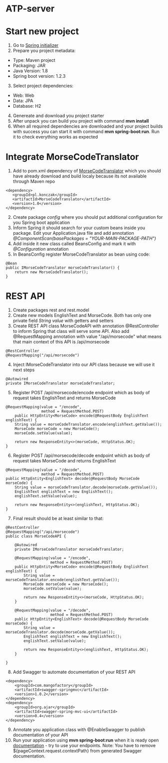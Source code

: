 # ATP-server

# Start new project #
1. Go to [Spring initializer](https://start.spring.io/)
2. Prepare you project metadata:
 * Type: Maven project
 * Packaging: JAR
 * Java Version: 1.8
 * Spring boot version: 1.2.3
3. Select project dependencies:
 * Web: Web
 * Data: JPA
 * Database: H2
4. Genereate and download you project starter
5. After unpack you can build you project with command __mvn install__
6. When all required dependencies are downloaded and your project builds with success you can start it with command __mvn spring-boot:run__. Run it to check everything works as expected

# Integrate MorseCodeTranslator #
1. Add to pom.xml dependency of [MorseCodeTranslator](https://github.com/konczak/MorseCodeTranslator) which you should have already download and build localy because its not available through Maven repo
```
<dependency>
   <groupId>pl.konczak</groupId>
   <artifactId>MorseCodeTranslator</artifactId>
   <version>1.0</version>
</dependency>
```
2. Create package _config_ where you should put additional configuration for you Spring boot application
3. Inform Spring it should search for your custom beans inside you package. Edit your Application.java file and add annotation _@ComponentScan(basePackages = "YOUR-MAIN-PACKAGE-PATH")_
4. Add inside it new class called BeansConfig and mark it with _@Configuration_ annotation
5. In BeansConfig register MorseCodeTranslator as bean using code:
```
@Bean
public IMorseCodeTranslator morseCodeTranslator() {
    return new MorseCodeTranslator();
}
```

# REST API #
1. Create packages rest and rest.model
2. Create new models EnglishText and MorseCode. Both has only one private field _String value_ with getters and setters
3. Create REST API class MorseCodeAPI with annotation @RestController to inform Spring that class will serve some API. Also add @RequestMapping annotation with value "/api/morsecode" what means that main context of this API is /api/morsecode
```
@RestController
@RequestMapping("/api/morsecode")
```
4. Inject IMorseCodeTranslator into our API class because we will use it next steps
```
@Autowired
private IMorseCodeTranslator morseCodeTranslator;
```
5. Register POST /api/morsecode/encode endpoint which as body of request takes EnglishText and returns MorseCode
```
@RequestMapping(value = "/encode",
                method = RequestMethod.POST)
    public HttpEntity<MorseCode> encode(@RequestBody EnglishText englishText) {
    String value = morseCodeTranslator.encode(englishText.getValue());
    MorseCode morseCode = new MorseCode();
    morseCode.setValue(value);

    return new ResponseEntity<>(morseCode, HttpStatus.OK);
}
```
6. Register POST /api/morsecode/decode endpoint which as body of request takes MorseCode and returns EnglishText
```
@RequestMapping(value = "/decode",
                method = RequestMethod.POST)
public HttpEntity<EnglishText> decode(@RequestBody MorseCode morseCode) {
    String value = morseCodeTranslator.decode(morseCode.getValue());
    EnglishText englishText = new EnglishText();
    englishText.setValue(value);

    return new ResponseEntity<>(englishText, HttpStatus.OK);
}
```
7. Final result should be at least similar to that:
```
@RestController
@RequestMapping("/api/morsecode")
public class MorseCodeAPI {

    @Autowired
    private IMorseCodeTranslator morseCodeTranslator;

    @RequestMapping(value = "/encode",
                    method = RequestMethod.POST)
    public HttpEntity<MorseCode> encode(@RequestBody EnglishText englishText) {
        String value = morseCodeTranslator.encode(englishText.getValue());
        MorseCode morseCode = new MorseCode();
        morseCode.setValue(value);

        return new ResponseEntity<>(morseCode, HttpStatus.OK);
    }

    @RequestMapping(value = "/decode",
                    method = RequestMethod.POST)
    public HttpEntity<EnglishText> decode(@RequestBody MorseCode morseCode) {
        String value = morseCodeTranslator.decode(morseCode.getValue());
        EnglishText englishText = new EnglishText();
        englishText.setValue(value);

        return new ResponseEntity<>(englishText, HttpStatus.OK);
    }

}
```
8. Add Swagger to automate documentation of your REST API
```
<dependency>
    <groupId>com.mangofactory</groupId>
    <artifactId>swagger-springmvc</artifactId>
    <version>1.0.2</version>
</dependency>
<dependency>
    <groupId>org.ajar</groupId>
    <artifactId>swagger-spring-mvc-ui</artifactId>
    <version>0.4</version>
</dependency>
```
9. Annotate you application class with @EnableSwagger to publish documentation of your API
10. Run your application using __mvn spring-boot:run__ when it is ready open [documentation](http://localhost:8080/sdoc.jsp) - try to use your endpoints. Note: You have to remove ${pageContext.request.contextPath} from generated Swagger documentation.